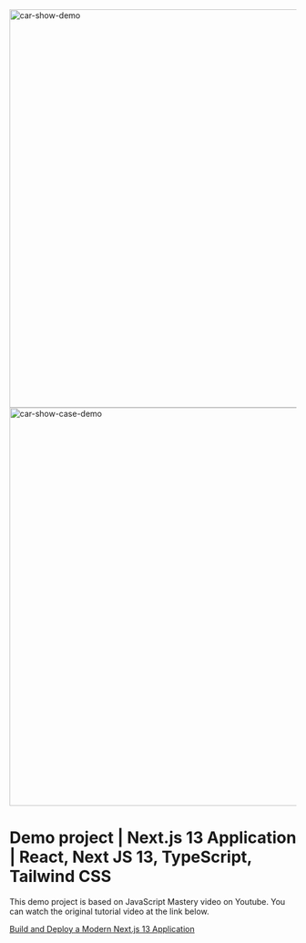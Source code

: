 <img width='700px' src='https://lh3.googleusercontent.com/pw/AJFCJaWny8tRD-i4dxhAWBdiAT7bxtNZgSKJyokep6WSEO35EE3e6q1PD_7WmjsdssQVzBvIKXkihr9wtety-3cJVKx-_Goa1C9Kla1xvSONbOMe5J9uNw4grBpwRDf5TmBKO31TdyH45V9eVIIadx41ejPLqDCqR-zP_08RBwdpznNSC-5FH0UzW5mASNsjJQ_FiLP_ZOpW5ohynE51BdqfmQi7hxsGO7HsFxBXf0inqYpW5f5r00KhfJ0YHZHNKtLWZgKxyLuv8nQMKmhpLYNPlxb4tEKNPh7qiIJ1-6gwdN-OoslLid5T7vgKYFC19K9M3-HZZB3YogFA7yTxcMopb-Kesgh-4SnHmh9d69LsdsYPTPLLALv5RTlJUCGHBof5YHSDhiyma3qPH49huXqaOSG4mytcUE7-ClfTW2KbN-mXcUTWnJSo3KlVS0hz0ZQPySAPLDVPhf_eYWUFt5V-QWj5MBJxhK4EMWFdyO3RKWs3Z9sOuapbk5pq9hdniFVAasIUFiWAMCPFHVBRsuoysJ6I-uXpfxLTsR6iH2bSuRhFF9WUnaUxXt9G5zYwSXAXGQxsikmjewJ7jiFQvZLJ_0X5Vwd9AKps9bOlTEIY6-fzqFdusEnT3J5tKr1rFadsWv_s4fD3MLYlBPirjMjbzBSs7mNKkxDa0yjj9VWOl9hvRSZvpZvnajfRWGmDUS4Q1J1wcUvpChucL3wY1O36BkdWSQNMryZgsgKA27HxEqnISo3uJU7j0Rsr0QoEee1jD5MOjIUejohJvhWqym3sGKpmOq3MFtRrZu3D2rjQ-AKnKrBdKGS0De2e5SBckKHto0qYwLZG5b_qKjOJob2CG3xFlkQpkV4y4pIs7uv-nqqyfEClnWdJg9kGHPIUCQEbOlR18TmYxp37culjrmECBtY=w1243-h731-s-no?authuser=0' alt="car-show-demo"/>


<img width='700px' src='https://lh3.googleusercontent.com/pw/AJFCJaW-0nfiNCUDUycZTEJK6_jvf194zxKatMuM2LJh1346fTcWXVTXNEznXtNdSTn00e3lpdZL2zsl8qhUa_kcMZKvAU9Mvi8u3GnRlU0jORmIh7mfFPImQA1cvkUDFxhhlAuwuzlD700w9In7a2haN1ARYgHWcKBDRPjOO_URVlsp2cuL7QX3i4omonYVdaVkiwt4li543AbFmkQBqfaPEeHTB3hjqAVDkIZHMTSUBSRdna6-gjiy7IuLpjuFzX3ALJft57hnlq5pGxmwFb8o1iRkAUFaIryD5PzLMxtDhGP1BiK6kz2ypIcmvEjQ4sOmIkJAPtuO0kGxsVl-JtRCxcHITHV_go6J3TK1dIV9kKyOHCaxo80BR5S8JRt5lV_oClJFdeI5ZrYC-tF6ECJv4k0Kxn1B5NzDzd5jNTOUUqARVtjeq_jx3xR5s6omoFhWMaJ32eW6dIGIruAT2UB71DtHKOKd9N_C8-uwgEGAjWzy5D_ZzzkEbTsxQ6R2rFqGyFizatrOyeB3kTd5y_rUQJEg_HHnGu13WlMlGzHTiRlmcUGQd-AHY250nLHRo9DG-yoCznrcQ4q6BiiVe4Np5xo16qsv-nJ_QMqZRDRcDoZb9lqVlcf6TgYwbkjOpRGx4xxPKhQ1T2VGEh8v3nEcXFyZwqQa4axpNL8Ug-C2xKf2g3sQAW1uATsNpPPPlBPsB2deqMIGU_cqfJ8h_l_uqh9omrMkFNLRusVj01-DnOeoA_7GhI001x3meBDxHYV0pYPCYFNSEwyVC-GiAdv1etoSIBOBqFCK2CYziUCibJenIsGSAKDLJOzDGQqfBWUmnBfNl5qF1LipXQZdMMZQ509CnZj16vh8_jT0CR_HCzVFFlrOZ6sQcxaA1H194PORO_IG6A4MpMSWmtJJO5VdXBE=w1243-h840-s-no?authuser=0' alt="car-show-case-demo"/>



# Demo project | Next.js 13 Application | React, Next JS 13, TypeScript, Tailwind CSS

This demo project is based on JavaScript Mastery
video on Youtube. 
You can watch the original tutorial video at the link below.

[Build and Deploy a Modern Next.js 13 Application](https://www.youtube.com/watch?v=pUNSHPyVryU)
